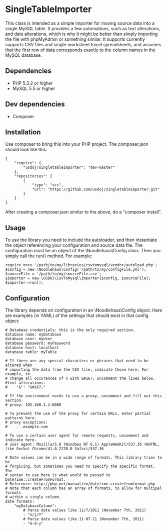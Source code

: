 # SingleTableImporter

This class is intended as a simple importer for moving source data into a single MySQL table. It provides a few automations, such as text alterations, and date alterations, which is why it might be better than simply importing the file with phpMyAdmin or something similar. It supports currently supports CSV files and single-worksheet Excel spreadsheets, and assumes that the first row of data corresponds exactly to the column names in the MySQL database.

## Dependencies

* PHP 5.3.2 or higher
* MySQL 5.5 or higher

## Dev dependencies

* Composer

## Installation

Use composer to bring this into your PHP project. The composer.json should look like this:

```
{
    "require": {
        "usdoj/singletableimporter": "dev-master"
    },
    "repositories": [
        {
            "type": "vcs",
            "url": "https://github.com/usdoj/singletableimporter.git"
        }
    ]
}
```

After creating a composer.json similar to the above, do a "composer install".

## Usage

To use the library you need to include the autoloader, and then instantiate the object referencing your configuration and source data file. The configuration must be an object of the \Noodlehaus\Config class. Then you simply call the run() method. For example:

```
require_once '/path/to/my/libraries/csvtomysql/vendor/autoload.php';
$config = new \Noodlehaus\Config('/path/to/my/configFile.yml');
$sourceFile = '/path/to/my/sourceFile.csv';
$importer = new \USDOJ\CsvToMysql\Importer($config, $sourceFile);
$importer->run();
```

## Configuration

The library depends on configuration in an \Noodlehaus\Config object. Here are examples (in YAML) of the settings that should exist in that config object:
```
# Database credentials: this is the only required section.
database name: myDatabase
database user: myUser
database password: myPassword
database host: localhost
database table: myTable

# If there are any special characters or phrases that need to be altered when
# importing the data from the CSV file, indicate those here. For example, to
# change all occurences of § with &#167; uncomment the lines below.
#text alterations:
#    "§": "&#167;"

# If the environment needs to use a proxy, uncomment and fill out this section.
# proxy: 192.168.1.1:8080

# To prevent the use of the proxy for certain URLs, enter partial patterns here.
# proxy exceptions:
#    - .example.com

# To use a certain user agent for remote requests, uncomment and indicate here.
# user agent: Mozilla/5.0 (Windows NT 6.1) AppleWebKit/537.36 (KHTML, like Gecko) Chrome/41.0.2228.0 Safari/537.36

# Date values can be in a wide range of formats. This library tries to be
# forgiving, but sometimes you need to specify the specific format. The
# syntax to use here is what would be passed to DateTime::createFromFormat.
# Reference: http://php.net/manual/en/datetime.createfromformat.php
# Note that each column has an array of formats, to allow for multipel formats
# within a single column.
date formats:
    "myDatabaseColumn":
        # Parse date values like 11/7/2011 (November 7th, 2011)
        - "n/j/Y"
        # Parse date values like 11-07-11 (November 7th, 2011)
        - "m-d-y"
```
